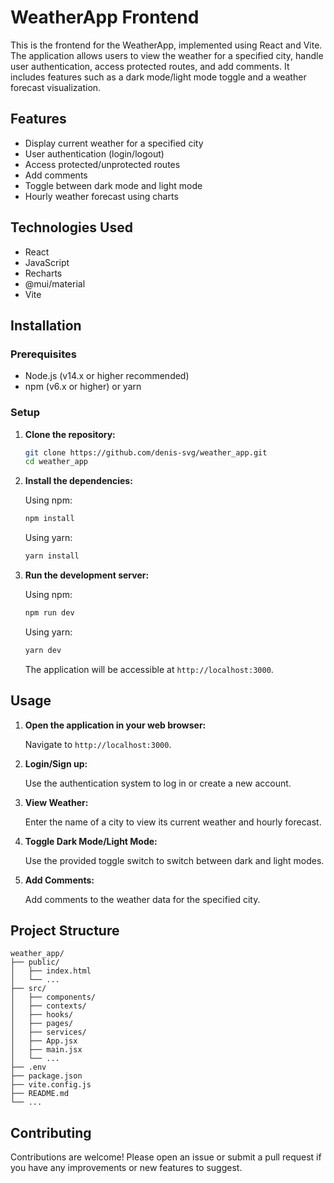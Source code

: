 
# WeatherApp Frontend

This is the frontend for the WeatherApp, implemented using React and Vite. The application allows users to view the weather for a specified city, handle user authentication, access protected routes, and add comments. It includes features such as a dark mode/light mode toggle and a weather forecast visualization.

## Features

- Display current weather for a specified city
- User authentication (login/logout)
- Access protected/unprotected routes
- Add comments
- Toggle between dark mode and light mode
- Hourly weather forecast using charts

## Technologies Used

- React
- JavaScript
- Recharts
- @mui/material
- Vite

## Installation

### Prerequisites

- Node.js (v14.x or higher recommended)
- npm (v6.x or higher) or yarn

### Setup

1. **Clone the repository:**

   ```bash
   git clone https://github.com/denis-svg/weather_app.git
   cd weather_app
   ```

2. **Install the dependencies:**

   Using npm:
   ```bash
   npm install
   ```

   Using yarn:
   ```bash
   yarn install
   ```
   
3. **Run the development server:**

   Using npm:
   ```bash
   npm run dev
   ```

   Using yarn:
   ```bash
   yarn dev
   ```

   The application will be accessible at `http://localhost:3000`.

## Usage

1. **Open the application in your web browser:**

   Navigate to `http://localhost:3000`.

2. **Login/Sign up:**

   Use the authentication system to log in or create a new account.

3. **View Weather:**

   Enter the name of a city to view its current weather and hourly forecast.

4. **Toggle Dark Mode/Light Mode:**

   Use the provided toggle switch to switch between dark and light modes.

5. **Add Comments:**

   Add comments to the weather data for the specified city.

## Project Structure

```
weather_app/
├── public/
│   ├── index.html
│   └── ...
├── src/
│   ├── components/
│   ├── contexts/
│   ├── hooks/
│   ├── pages/
│   ├── services/
│   ├── App.jsx
│   ├── main.jsx
│   └── ...
├── .env
├── package.json
├── vite.config.js
├── README.md
└── ...
```

## Contributing

Contributions are welcome! Please open an issue or submit a pull request if you have any improvements or new features to suggest.


